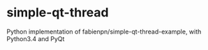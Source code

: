 # simple-qt-thread
Python implementation of fabienpn/simple-qt-thread-example, with Python3.4 and PyQt
